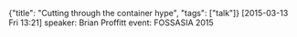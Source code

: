 {"title": "Cutting through the container hype", "tags": ["talk"]}
[2015-03-13 Fri 13:21]
speaker: Brian Proffitt
event: FOSSASIA 2015
